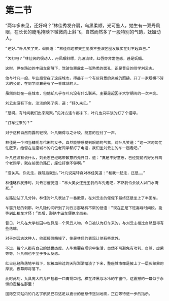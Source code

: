 # 第二节

“两年多未见，还好吗？”林佳秀发齐肩，乌黑柔顺，光可鉴人，她生有一双丹凤眼，在长长的睫毛掩映下微微向上斜飞，自然而然多了一股特别的气韵，妩媚动人。

    “还好。”叶凡笑了笑，调侃道：“林佳你这样天生丽质不去演艺圈发展实在对不起自己。”

    “欠打吧？”林佳笑的很动人，丹凤眼斜瞟，光波流转，红唇亦非常性感，甚是妩媚。

    这时，停在路边的丰田车窗降下，驾驶位置露出一张熟悉的面孔，正是昔日的同学刘云志。

    他与叶凡一般，毕业后留在了这座城市。得益于一个有些背景的亲戚的照拂，开了一家规模不算大的公司，在同学间算是有了一番成就的人。

    虽然同处在一座城市，但他却几乎与叶凡没有什么联系，主要是起因于大学期间的一次冲突。

    刘云志没有下车，淡淡的笑了笑，道：“好久未见。”

    “是啊。有时间我们出来聚聚。”见对方连车都未下，叶凡也只平淡的打了个招呼。

    “打车过来的？”

    对于这种自然而露的轻视，叶凡懒得与之计较，随意的应付了一声。

    林佳是一个相当精明与伶俐的女子，自然能够感觉到眼前的气氛，对叶凡笑道：“这一次匆匆忙忙赶来，给留在这座城市的几位老同学都打了电话，我们坐刘云志的车一起走吧。”

    叶凡还没有说什么，刘云志已经略带歉意的先开口，道：“真是不好意思，已经提前约好另外两个老同学，就在前面的路口，座位好像不够啊。”

    “没关系，你先走，我随后就到。”叶凡说完转身对林佳笑道：“和我一起走，还是……”

    林佳略作犹豫时，刘云志催促道：“林大美女还是坐我的车先走吧，不然我怕会被人以口水淹死。”

    在路边站了几分钟，林佳对叶凡表达了一番歉意，在刘云志的催促下最终还是坐上了丰田车。

    车窗升起的刹那，叶凡隐约间听到了刘云志那略有不屑的低语：“现在正是下班高峰时间段，能等到出租车才怪！”而后，那辆丰田车便绝尘而去。

    昔日，叶凡在大学校园中也算是一个风云人物，今日被认为打车来的，与刘云志相比自然显得有些落魄。

    对于刘云志这种人，他直接忽略掉了，倒是林佳的表现让他有些意外。

    不过，每个人都有自己的处世态度，人毕竟要在现实中生活，自然不可避免有功利、自尊、虚荣等等，叶凡倒也不至于多么反感。

    红日已经降落地平线下，似被血染过的天际渐渐暗淡了下来，整座城市像是披上了一层灰蒙蒙的厚衣，夜幕即将落下。

    此时此刻，九具庞大的龙尸拉着一口青铜巨棺，横在漆黑与冰冷的宇宙中，这震撼的一幕似乎永恒的定格在那里！

    国际空间站内的几名宇航员已将这足以震世的信息传送回地面，正在等待进一步的指示。